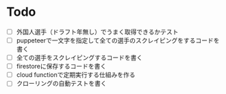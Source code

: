 # Todo

- [ ] 外国人選手（ドラフト年無し）でうまく取得できるかテスト
- [ ] puppeteerで一文字を指定して全ての選手のスクレイピングをするコードを書く
- [ ] 全ての選手をスクレイピングするコードを書く
- [ ] firestoreに保存するコードを書く
- [ ] cloud functionで定期実行する仕組みを作る
- [ ] クローリングの自動テストを書く